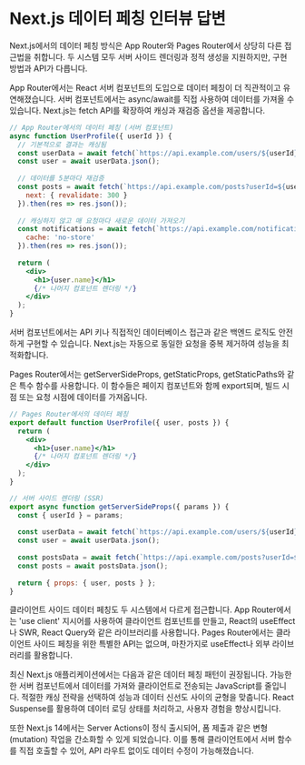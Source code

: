 # Next.js 데이터 페칭 인터뷰 답변

Next.js에서의 데이터 페칭 방식은 App Router와 Pages Router에서 상당히 다른 접근법을 취합니다. 두 시스템 모두 서버 사이드 렌더링과 정적 생성을 지원하지만, 구현 방법과 API가 다릅니다.

App Router에서는 React 서버 컴포넌트의 도입으로 데이터 페칭이 더 직관적이고 유연해졌습니다. 서버 컴포넌트에서는 async/await를 직접 사용하여 데이터를 가져올 수 있습니다. Next.js는 fetch API를 확장하여 캐싱과 재검증 옵션을 제공합니다.

```jsx
// App Router에서의 데이터 페칭 (서버 컴포넌트)
async function UserProfile({ userId }) {
  // 기본적으로 결과는 캐싱됨
  const userData = await fetch(`https://api.example.com/users/${userId}`);
  const user = await userData.json();
  
  // 데이터를 5분마다 재검증
  const posts = await fetch(`https://api.example.com/posts?userId=${userId}`, { 
    next: { revalidate: 300 } 
  }).then(res => res.json());
  
  // 캐싱하지 않고 매 요청마다 새로운 데이터 가져오기
  const notifications = await fetch(`https://api.example.com/notifications?userId=${userId}`, { 
    cache: 'no-store' 
  }).then(res => res.json());
  
  return (
    <div>
      <h1>{user.name}</h1>
      {/* 나머지 컴포넌트 렌더링 */}
    </div>
  );
}
```

서버 컴포넌트에서는 API 키나 직접적인 데이터베이스 접근과 같은 백엔드 로직도 안전하게 구현할 수 있습니다. Next.js는 자동으로 동일한 요청을 중복 제거하여 성능을 최적화합니다.

Pages Router에서는 getServerSideProps, getStaticProps, getStaticPaths와 같은 특수 함수를 사용합니다. 이 함수들은 페이지 컴포넌트와 함께 export되며, 빌드 시점 또는 요청 시점에 데이터를 가져옵니다.

```jsx
// Pages Router에서의 데이터 페칭
export default function UserProfile({ user, posts }) {
  return (
    <div>
      <h1>{user.name}</h1>
      {/* 나머지 컴포넌트 렌더링 */}
    </div>
  );
}

// 서버 사이드 렌더링 (SSR)
export async function getServerSideProps({ params }) {
  const { userId } = params;
  
  const userData = await fetch(`https://api.example.com/users/${userId}`);
  const user = await userData.json();
  
  const postsData = await fetch(`https://api.example.com/posts?userId=${userId}`);
  const posts = await postsData.json();
  
  return { props: { user, posts } };
}
```

클라이언트 사이드 데이터 페칭도 두 시스템에서 다르게 접근합니다. App Router에서는 'use client' 지시어를 사용하여 클라이언트 컴포넌트를 만들고, React의 useEffect나 SWR, React Query와 같은 라이브러리를 사용합니다. Pages Router에서는 클라이언트 사이드 페칭을 위한 특별한 API는 없으며, 마찬가지로 useEffect나 외부 라이브러리를 활용합니다.

최신 Next.js 애플리케이션에서는 다음과 같은 데이터 페칭 패턴이 권장됩니다. 가능한 한 서버 컴포넌트에서 데이터를 가져와 클라이언트로 전송되는 JavaScript를 줄입니다. 적절한 캐싱 전략을 선택하여 성능과 데이터 신선도 사이의 균형을 맞춥니다. React Suspense를 활용하여 데이터 로딩 상태를 처리하고, 사용자 경험을 향상시킵니다.

또한 Next.js 14에서는 Server Actions이 정식 출시되어, 폼 제출과 같은 변형(mutation) 작업을 간소화할 수 있게 되었습니다. 이를 통해 클라이언트에서 서버 함수를 직접 호출할 수 있어, API 라우트 없이도 데이터 수정이 가능해졌습니다.